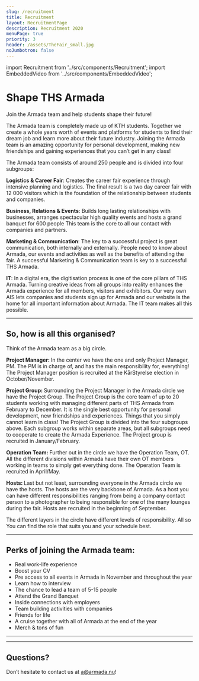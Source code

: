 ```yaml
---
slug: /recruitment
title: Recruitment
layout: RecruitmentPage
description: Recruitment 2020
menuPage: true
priority: 3
header: /assets/TheFair_small.jpg
noJumbotron: false
---
```

import Recruitment from '../src/components/Recruitment';
import EmbeddedVideo from '../src/components/EmbeddedVideo';

# Shape THS Armada

Join the Armada team and help students shape their future!

The Armada team is completely made up of KTH students. Together we create a whole years worth of events and platforms for students to find their dream job and learn more about their future industry. Joining the Armada team is an amazing opportunity for personal development, making new friendships and gaining experiences that you can’t get in any class!

The Armada team consists of around 250 people and is divided into four subgroups:

<p><b id='sustainability-color'>Logistics & Career Fair</b>: Creates the career fair experience through intensive planning and logistics. The final result is a two day career fair with 12 000 visitors which is the foundation of the relationship between students and companies.</p>

<p><b id='sustainability-color'>Business, Relations & Events</b>: Builds long lasting relationships with businesses, arranges spectacular high quality events and hosts a grand banquet for 600 people This team is the core to all our contact with companies and partners.</p>

<p><b id='sustainability-color'>Marketing & Communication</b>: The key to a successful project is great communication, both internally and externally. People need to know about Armada, our events and activities as well as the benefits of attending the fair. A successful Marketing & Communication team is key to a successful THS Armada.</p>

<p><b id='sustainability-color'>IT</b>: In a digital era, the digitisation process is one of the core pillars of THS Armada. Turning creative ideas from all groups into reality enhances the Armada experience for all members, visitors and exhibitors. Our very own AIS lets companies and students sign up for Armada and our website is the home for all important information about Armada. The IT team makes all this possible. </p>


<Recruitment/>

- - -

## So, how is all this organised?

Think of the Armada team as a big circle.

<p><b id='sustainability-color'>Project Manager: </b>In the center we have the one and only Project Manager, PM. The PM is in charge of, and has the main responsibility for, everything! The Project Manager position is recruited at the KårStyrelse election in October/November.</p>

<p><b id='sustainability-color'>Project Group: </b>Surrounding the Project Manager in the Armada circle we have the Project Group. The Project Group is the core team of up to 20 students working with managing different parts of THS Armada from February to December. It is the single best opportunity for personal development, new friendships and experiences. Things that you simply cannot learn in class! The Project Group is divided into the four subgroups above. Each subgroup works within separate areas, but all subgroups need to cooperate to create the Armada Experience. The Project group is recruited in January/February.</p>

<p><b id='sustainability-color'>Operation Team: </b>Further out in the circle we have the Operation Team, OT. All the different divisions within Armada have their own OT members working in teams to simply get everything done. The Operation Team is recruited in April/May.</p>

<p><b id='sustainability-color'>Hosts: </b>Last but not least, surrounding everyone in the Armada circle we have the hosts. The hosts are the very backbone of Armada. As a host you can have different responsibilities ranging from being a company contact person to a photographer to being responsible for one of the many lounges during the fair. Hosts are recruited in the beginning of September.</p>

The different layers in the circle have different levels of responsibility. All so You can find the role that suits you and your schedule best.

- - -

## Perks of joining the Armada team:

* Real work-life experience
* Boost your CV
* Pre access to all events in Armada in November and throughout the year
* Learn how to interview
* The chance to lead a team of 5-15 people
* Attend the Grand Banquet
* Inside connections with employers
* Team building activities with companies
* Friends for life
* A cruise together with all of Armada at the end of the year
* Merch & tons of fun

- - -
<EmbeddedVideo videoLink="https://youtu.be/n6yuGUyYAzg"/>

- - - 

## Questions?

Don’t hesitate to contact us at [a@armada.nu](mailto:a@armada.nu)!
